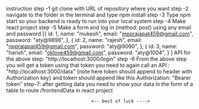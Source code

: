 instruction
step -1 git clone with URL of repository where you want
step -2 navigate to the folder in the terminal and type npm install
step -3 Type npm start so your backend is ready to run into your local system
step -4 Make react project
step -5 Make a form and log in (method: post) using any email and password
[{
    id: 1,
    name: "mukesh",
    email: "mpprajapat459@gmail.com",
    password: "aty@9898",
  },
  {
    id: 2,
    name: "rajesh",
    email: "npprajapat459@gmail.com",
    password: "aty@9090",
  },
  {
    id: 3,
    name: "harish",
    email: "oklove459@gmail.com",
    password: "aty@1004",
  } ]
API for the above step: "http://localhost:3000/login"
step -6 From the above step you will get a token using that token you need to again call an API 
: "http://localhost:3000/data" {note here token should append to header with Authorization key}
and token should append like this  Authorization: "Bearer token"
step-7: after getting data you need to show your data in the form of a table to route /frontendData in react project


                                    <-- best of luck ---->

